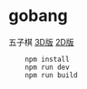 # gobang
五子棋
[3D版](https://linfuxiang.github.io/gobang_three)
[2D版](https://linfuxiang.github.io/gobang)

```
	npm install 
	npm run dev
	npm run build
```